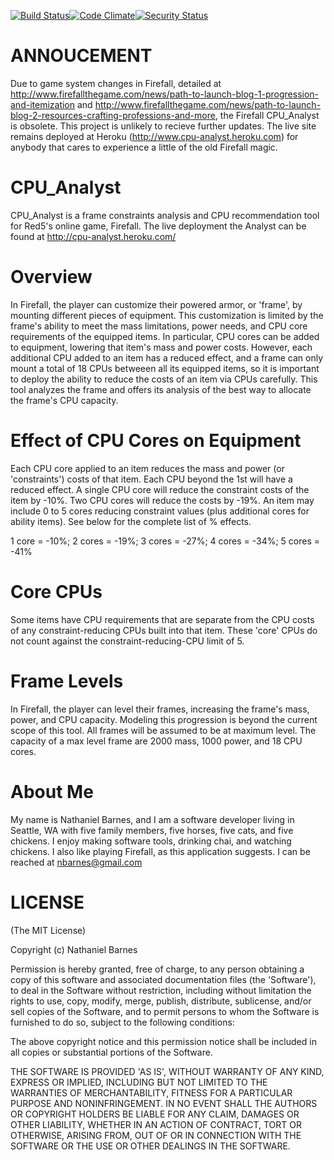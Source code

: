 [![Build Status](https://travis-ci.org/nbarnes/cpu_analyst.png)](https://travis-ci.org/nbarnes/cpu_analyst)[![Code Climate](https://codeclimate.com/github/nbarnes/cpu_analyst.png)](https://codeclimate.com/github/nbarnes/cpu_analyst)[![Security Status](http://rails-brakeman.com/nbarnes/cpu_analyst.png)](http://rails-brakeman.com/nbarnes/cpu_analyst)

ANNOUCEMENT
===========
Due to game system changes in Firefall, detailed at <http://www.firefallthegame.com/news/path-to-launch-blog-1-progression-and-itemization> and <http://www.firefallthegame.com/news/path-to-launch-blog-2-resources-crafting-professions-and-more>, the
Firefall CPU_Analyst is obsolete. This project is unlikely to recieve further
updates. The live site remains deployed at Heroku
(http://www.cpu-analyst.heroku.com) for anybody that cares to experience a
little of the old Firefall magic.

CPU_Analyst
===========

CPU_Analyst is a frame constraints analysis and CPU recommendation tool for
Red5's online game, Firefall.  The live deployment the Analyst can be found
at http://cpu-analyst.heroku.com/

Overview
========

In Firefall, the player can customize their powered armor, or 'frame', by
mounting different pieces of equipment.  This customization is limited by the
frame's ability to meet the mass limitations, power needs, and CPU core
requirements of the equipped items.  In particular, CPU cores can be added to
equipment, lowering that item's mass and power costs.  However, each
additional CPU added to an item has a reduced effect, and a frame can only
mount a total of 18 CPUs betweeen all its equipped items, so it is important
to deploy the ability to reduce the costs of an item via CPUs carefully.  This
tool analyzes the frame and offers its analysis of the best way to allocate
the frame's CPU capacity.

Effect of CPU Cores on Equipment
================================

Each CPU core applied to an item reduces the mass and power (or 'constraints')
costs of that item.  Each CPU beyond the 1st will have a reduced effect. A
single CPU core will reduce the constraint costs of the item by -10%. Two CPU
cores will reduce the costs by -19%.  An item may include 0 to 5 cores
reducing constraint values (plus additional cores for ability items).  See
below for the complete list of % effects.

1 core  = -10%; 2 cores = -19%; 3 cores = -27%; 4 cores = -34%; 5 cores = -41%

Core CPUs
=========

Some items have CPU requirements that are separate from the CPU costs of any
constraint-reducing CPUs built into that item.  These 'core' CPUs do not
count against the constraint-reducing-CPU limit of 5.

Frame Levels
============
In Firefall, the player can level their frames, increasing the frame's mass,
power, and CPU capacity.  Modeling this progression is beyond the current
scope of this tool.  All frames will be assumed to be at maximum level.  The
capacity of a max level frame are 2000 mass, 1000 power, and 18 CPU cores.

About Me
========
My name is Nathaniel Barnes, and I am a software developer living in Seattle,
WA with five family members, five horses, five cats, and five chickens.  I
enjoy making software tools, drinking chai, and watching chickens.  I also
like playing Firefall, as this application suggests.  I can be reached at
nbarnes@gmail.com

LICENSE
=======

(The MIT License)

Copyright (c) Nathaniel Barnes

Permission is hereby granted, free of charge, to any person obtaining
a copy of this software and associated documentation files (the
'Software'), to deal in the Software without restriction, including
without limitation the rights to use, copy, modify, merge, publish,
distribute, sublicense, and/or sell copies of the Software, and to
permit persons to whom the Software is furnished to do so, subject to
the following conditions:

The above copyright notice and this permission notice shall be
included in all copies or substantial portions of the Software.

THE SOFTWARE IS PROVIDED 'AS IS', WITHOUT WARRANTY OF ANY KIND,
EXPRESS OR IMPLIED, INCLUDING BUT NOT LIMITED TO THE WARRANTIES OF
MERCHANTABILITY, FITNESS FOR A PARTICULAR PURPOSE AND NONINFRINGEMENT.
IN NO EVENT SHALL THE AUTHORS OR COPYRIGHT HOLDERS BE LIABLE FOR ANY
CLAIM, DAMAGES OR OTHER LIABILITY, WHETHER IN AN ACTION OF CONTRACT,
TORT OR OTHERWISE, ARISING FROM, OUT OF OR IN CONNECTION WITH THE
SOFTWARE OR THE USE OR OTHER DEALINGS IN THE SOFTWARE.
